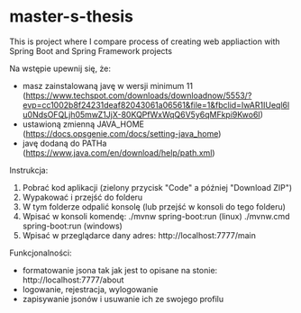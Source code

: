 # master-s-thesis
This is project where I compare process of creating web appliaction with Spring Boot and Spring Framework projects

Na wstępie upewnij się, że:
- masz zainstalowaną javę w wersji minimum 11 (https://www.techspot.com/downloads/downloadnow/5553/?evp=cc1002b8f24231deaf82043061a06561&file=1&fbclid=IwAR1IUeql6lu0NdsOFQLjh05mwZ1JjX-80KQPfWxWqQ6V5y6qMFkpi9Kwo6I)
- ustawioną zmienną JAVA_HOME (https://docs.opsgenie.com/docs/setting-java_home)
- javę dodaną do PATHa (https://www.java.com/en/download/help/path.xml)

Instrukcja:
1. Pobrać kod aplikacji (zielony przycisk "Code" a później "Download ZIP")
2. Wypakować i przejść do folderu
3. W tym folderze odpalić konsolę (lub przejść w konsoli do tego folderu)
4. Wpisać w konsoli komendę: 
    ./mvnw spring-boot:run (linux)
    ./mvnw.cmd spring-boot:run (windows)  
5. Wpisać w przeglądarce dany adres: http://localhost:7777/main

Funkcjonalności:
- formatowanie jsona tak jak jest to opisane na stonie: http://localhost:7777/about
- logowanie, rejestracja, wylogowanie
- zapisywanie jsonów i usuwanie ich ze swojego profilu

